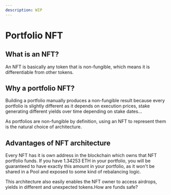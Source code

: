 ```yaml
---
description: WIP
---
```


# Portfolio NFT

## What is an NFT? 

An NFT is basically any token that is non-fungible, which means it is differentiable from other tokens. 

## Why a portfolio NFT?

Building a portfolio manually produces a non-fungible result because every portfolio is slightly different as it depends on execution prices, stake generating different yields over time depending on stake dates...

As portfolios are non-fungible by definition, using an NFT to represent them is the natural choice of architecture.

## Advantages of NFT architecture

Every NFT has it is own address in the blockchain which owns that NFT portfolio funds. If you have 1.34253 ETH in your portfolio, you will be guaranteed to have exactly this amount in your portfolio, as it won't be shared in a Pool and exposed to some kind of rebalancing logic.

This architecture also easily enables the NFT owner to access airdrops, yields in different and unexpected tokens.How are funds safe?



